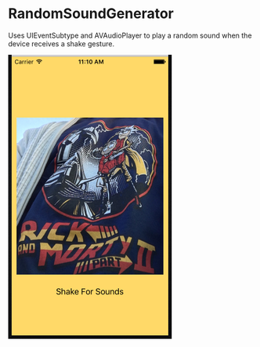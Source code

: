 # RandomSoundGenerator
Uses UIEventSubtype and AVAudioPlayer to play a random sound when the device receives a shake gesture.

![Alt text](https://github.com/blackCodeMatters/RandomSoundGenerator/blob/master/shakeForSounds.png?raw=true)
